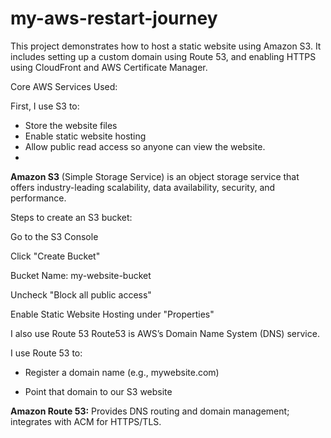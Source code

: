 # my-aws-restart-journey
This project demonstrates how to host a static website using Amazon S3. It includes setting up a custom domain using Route 53, and enabling HTTPS using CloudFront and AWS Certificate Manager.

Core AWS Services Used:

First, I use S3 to:
- Store the website files
- Enable static website hosting
- Allow public read access so anyone can view the website.
- 
**Amazon S3** (Simple Storage Service) is an object storage service that offers industry-leading scalability, data availability, security, and performance.

  Steps to create an S3 bucket:
  
  Go to the S3 Console
  
  Click "Create Bucket"
  
  Bucket Name: my-website-bucket
  
  Uncheck "Block all public access"
  
  Enable Static Website Hosting under "Properties"

I also use Route 53
Route53 is AWS’s Domain Name System (DNS) service.

I use Route 53 to:

- Register a domain name (e.g., mywebsite.com)

- Point that domain to our S3 website

**Amazon Route 53:** Provides DNS routing and domain management; integrates with ACM
for HTTPS/TLS.



